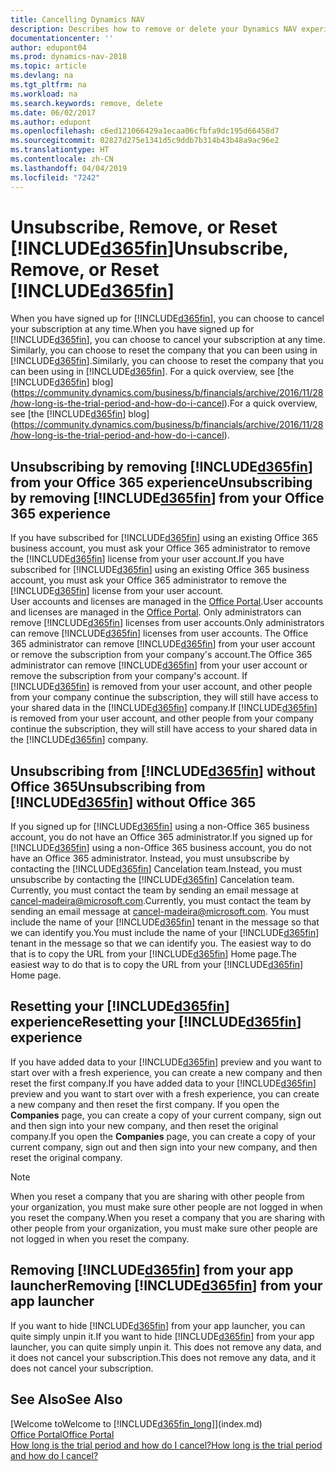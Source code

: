```yaml
---
title: Cancelling Dynamics NAV
description: Describes how to remove or delete your Dynamics NAV experience.
documentationcenter: ''
author: edupont04
ms.prod: dynamics-nav-2018
ms.topic: article
ms.devlang: na
ms.tgt_pltfrm: na
ms.workload: na
ms.search.keywords: remove, delete
ms.date: 06/02/2017
ms.author: edupont
ms.openlocfilehash: c6ed121066429a1ecaa06cfbfa9dc195d66458d7
ms.sourcegitcommit: 02827d275e1341d5c9ddb7b314b43b48a9ac96e2
ms.translationtype: HT
ms.contentlocale: zh-CN
ms.lasthandoff: 04/04/2019
ms.locfileid: "7242"
---
```

# <a name="unsubscribe-remove-or-reset-included365finincludesd365finmdmd"></a><span data-ttu-id="f8b25-103">Unsubscribe, Remove, or Reset [!INCLUDE[d365fin](includes/d365fin_md.md)]</span><span class="sxs-lookup"><span data-stu-id="f8b25-103">Unsubscribe, Remove, or Reset [!INCLUDE[d365fin](includes/d365fin_md.md)]</span></span>
<span data-ttu-id="f8b25-104">When you have signed up for [!INCLUDE[d365fin](includes/d365fin_md.md)], you can choose to cancel your subscription at any time.</span><span class="sxs-lookup"><span data-stu-id="f8b25-104">When you have signed up for [!INCLUDE[d365fin](includes/d365fin_md.md)], you can choose to cancel your subscription at any time.</span></span> <span data-ttu-id="f8b25-105">Similarly, you can choose to reset the company that you can been using in [!INCLUDE[d365fin](includes/d365fin_md.md)].</span><span class="sxs-lookup"><span data-stu-id="f8b25-105">Similarly, you can choose to reset the company that you can been using in [!INCLUDE[d365fin](includes/d365fin_md.md)].</span></span> <span data-ttu-id="f8b25-106">For a quick overview, see [the [!INCLUDE[d365fin](includes/d365fin_md.md)] blog](https://community.dynamics.com/business/b/financials/archive/2016/11/28/how-long-is-the-trial-period-and-how-do-i-cancel).</span><span class="sxs-lookup"><span data-stu-id="f8b25-106">For a quick overview, see [the [!INCLUDE[d365fin](includes/d365fin_md.md)] blog](https://community.dynamics.com/business/b/financials/archive/2016/11/28/how-long-is-the-trial-period-and-how-do-i-cancel).</span></span>  

## <a name="unsubscribing-by-removing-included365finincludesd365finmdmd-from-your-office-365-experience"></a><span data-ttu-id="f8b25-107">Unsubscribing by removing [!INCLUDE[d365fin](includes/d365fin_md.md)] from your Office 365 experience</span><span class="sxs-lookup"><span data-stu-id="f8b25-107">Unsubscribing by removing [!INCLUDE[d365fin](includes/d365fin_md.md)] from your Office 365 experience</span></span>
<span data-ttu-id="f8b25-108">If you have subscribed for [!INCLUDE[d365fin](includes/d365fin_md.md)] using an existing Office 365 business account, you must ask your Office 365 administrator to remove the [!INCLUDE[d365fin](includes/d365fin_md.md)] license from your user account.</span><span class="sxs-lookup"><span data-stu-id="f8b25-108">If you have subscribed for [!INCLUDE[d365fin](includes/d365fin_md.md)] using an existing Office 365 business account, you must ask your Office 365 administrator to remove the [!INCLUDE[d365fin](includes/d365fin_md.md)] license from your user account.</span></span>  
<span data-ttu-id="f8b25-109">User accounts and licenses are managed in the [Office Portal](https://portal.office.com).</span><span class="sxs-lookup"><span data-stu-id="f8b25-109">User accounts and licenses are managed in the [Office Portal](https://portal.office.com).</span></span> <span data-ttu-id="f8b25-110">Only administrators can remove [!INCLUDE[d365fin](includes/d365fin_md.md)] licenses from user accounts.</span><span class="sxs-lookup"><span data-stu-id="f8b25-110">Only administrators can remove [!INCLUDE[d365fin](includes/d365fin_md.md)] licenses from user accounts.</span></span> <span data-ttu-id="f8b25-111">The Office 365 administrator can remove [!INCLUDE[d365fin](includes/d365fin_md.md)] from your user account or remove the subscription from your company's account.</span><span class="sxs-lookup"><span data-stu-id="f8b25-111">The Office 365 administrator can remove [!INCLUDE[d365fin](includes/d365fin_md.md)] from your user account or remove the subscription from your company's account.</span></span> <span data-ttu-id="f8b25-112">If [!INCLUDE[d365fin](includes/d365fin_md.md)] is removed from your user account, and other people from your company continue the subscription, they will still have access to your shared data in the [!INCLUDE[d365fin](includes/d365fin_md.md)] company.</span><span class="sxs-lookup"><span data-stu-id="f8b25-112">If [!INCLUDE[d365fin](includes/d365fin_md.md)] is removed from your user account, and other people from your company continue the subscription, they will still have access to your shared data in the [!INCLUDE[d365fin](includes/d365fin_md.md)] company.</span></span>  

## <a name="unsubscribing-from-included365finincludesd365finmdmd-without-office-365"></a><span data-ttu-id="f8b25-113">Unsubscribing from [!INCLUDE[d365fin](includes/d365fin_md.md)] without Office 365</span><span class="sxs-lookup"><span data-stu-id="f8b25-113">Unsubscribing from [!INCLUDE[d365fin](includes/d365fin_md.md)] without Office 365</span></span>
<span data-ttu-id="f8b25-114">If you signed up for [!INCLUDE[d365fin](includes/d365fin_md.md)] using a non-Office 365 business account, you do not have an Office 365 administrator.</span><span class="sxs-lookup"><span data-stu-id="f8b25-114">If you signed up for [!INCLUDE[d365fin](includes/d365fin_md.md)] using a non-Office 365 business account, you do not have an Office 365 administrator.</span></span> <span data-ttu-id="f8b25-115">Instead, you must unsubscribe by contacting the [!INCLUDE[d365fin](includes/d365fin_md.md)] Cancelation team.</span><span class="sxs-lookup"><span data-stu-id="f8b25-115">Instead, you must unsubscribe by contacting the [!INCLUDE[d365fin](includes/d365fin_md.md)] Cancelation team.</span></span> <span data-ttu-id="f8b25-116">Currently, you must contact the team by sending an email message at cancel-madeira@microsoft.com.</span><span class="sxs-lookup"><span data-stu-id="f8b25-116">Currently, you must contact the team by sending an email message at cancel-madeira@microsoft.com.</span></span> <span data-ttu-id="f8b25-117">You must include the name of your [!INCLUDE[d365fin](includes/d365fin_md.md)] tenant in the message so that we can identify you.</span><span class="sxs-lookup"><span data-stu-id="f8b25-117">You must include the name of your [!INCLUDE[d365fin](includes/d365fin_md.md)] tenant in the message so that we can identify you.</span></span> <span data-ttu-id="f8b25-118">The easiest way to do that is to copy the URL from your [!INCLUDE[d365fin](includes/d365fin_md.md)] Home page.</span><span class="sxs-lookup"><span data-stu-id="f8b25-118">The easiest way to do that is to copy the URL from your [!INCLUDE[d365fin](includes/d365fin_md.md)] Home page.</span></span>  

## <a name="resetting-your-included365finincludesd365finmdmd-experience"></a><span data-ttu-id="f8b25-119">Resetting your [!INCLUDE[d365fin](includes/d365fin_md.md)] experience</span><span class="sxs-lookup"><span data-stu-id="f8b25-119">Resetting your [!INCLUDE[d365fin](includes/d365fin_md.md)] experience</span></span>
<span data-ttu-id="f8b25-120">If you have added data to your [!INCLUDE[d365fin](includes/d365fin_md.md)] preview and you want to start over with a fresh experience, you can create a new company and then reset the first company.</span><span class="sxs-lookup"><span data-stu-id="f8b25-120">If you have added data to your [!INCLUDE[d365fin](includes/d365fin_md.md)] preview and you want to start over with a fresh experience, you can create a new company and then reset the first company.</span></span> <span data-ttu-id="f8b25-121">If you open the **Companies** page, you can create a copy of your current company, sign out and then sign into your new company, and then reset the original company.</span><span class="sxs-lookup"><span data-stu-id="f8b25-121">If you open the **Companies** page, you can create a copy of your current company, sign out and then sign into your new company, and then reset the original company.</span></span>  
> [!NOTE]  
>   <span data-ttu-id="f8b25-122">When you reset a company that you are sharing with other people from your organization, you must make sure other people are not logged in when you reset the company.</span><span class="sxs-lookup"><span data-stu-id="f8b25-122">When you reset a company that you are sharing with other people from your organization, you must make sure other people are not logged in when you reset the company.</span></span>  

## <a name="removing-included365finincludesd365finmdmd-from-your-app-launcher"></a><span data-ttu-id="f8b25-123">Removing [!INCLUDE[d365fin](includes/d365fin_md.md)] from your app launcher</span><span class="sxs-lookup"><span data-stu-id="f8b25-123">Removing [!INCLUDE[d365fin](includes/d365fin_md.md)] from your app launcher</span></span>
<span data-ttu-id="f8b25-124">If you want to hide [!INCLUDE[d365fin](includes/d365fin_md.md)] from your app launcher, you can quite simply unpin it.</span><span class="sxs-lookup"><span data-stu-id="f8b25-124">If you want to hide [!INCLUDE[d365fin](includes/d365fin_md.md)] from your app launcher, you can quite simply unpin it.</span></span> <span data-ttu-id="f8b25-125">This does not remove any data, and it does not cancel your subscription.</span><span class="sxs-lookup"><span data-stu-id="f8b25-125">This does not remove any data, and it does not cancel your subscription.</span></span>  

## <a name="see-also"></a><span data-ttu-id="f8b25-126">See Also</span><span class="sxs-lookup"><span data-stu-id="f8b25-126">See Also</span></span>
[<span data-ttu-id="f8b25-127">Welcome to</span><span class="sxs-lookup"><span data-stu-id="f8b25-127">Welcome to</span></span> [!INCLUDE[d365fin_long](includes/d365fin_long_md.md)]](index.md)  
[<span data-ttu-id="f8b25-128">Office Portal</span><span class="sxs-lookup"><span data-stu-id="f8b25-128">Office Portal</span></span>](https://portal.office.com)  
[<span data-ttu-id="f8b25-129">How long is the trial period and how do I cancel?</span><span class="sxs-lookup"><span data-stu-id="f8b25-129">How long is the trial period and how do I cancel?</span></span>](https://community.dynamics.com/business/b/financials/archive/2016/11/28/how-long-is-the-trial-period-and-how-do-i-cancel)  
